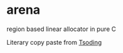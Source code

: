 # arena
region based linear allocator in pure C

Literary copy paste from [Tsoding](https://github.com/tsoding/arena)
